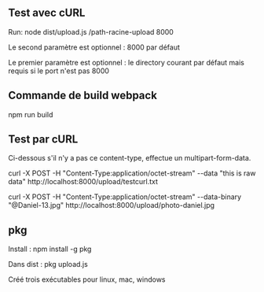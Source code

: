 
## Test avec cURL

Run: node dist/upload.js /path-racine-upload 8000

Le second paramètre est optionnel : 8000 par défaut

Le premier paramètre est optionnel : le directory courant par défaut mais requis si le port n'est pas 8000

## Commande de build webpack 
npm run build

## Test par cURL

Ci-dessous s'il n'y a pas ce content-type, effectue un multipart-form-data.

curl -X POST -H "Content-Type:application/octet-stream" --data "this is raw data" http://localhost:8000/upload/testcurl.txt

curl -X POST -H "Content-Type:application/octet-stream" --data-binary "@Daniel-13.jpg" http://localhost:8000/upload/photo-daniel.jpg

## pkg
 Install : npm install -g pkg

 Dans dist : pkg upload.js

 Créé trois exécutables pour linux, mac, windows
 